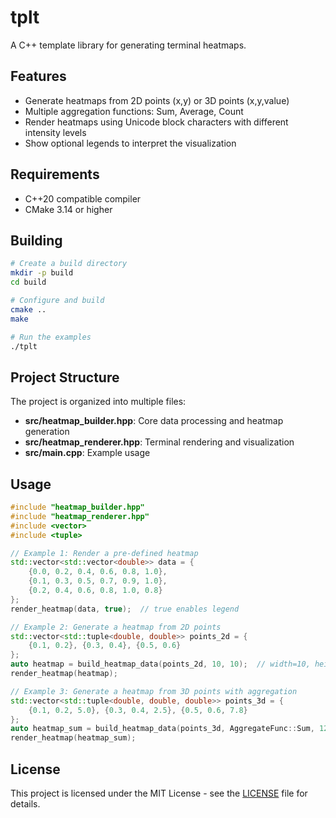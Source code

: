 # tplt

A C++ template library for generating terminal heatmaps.

## Features

- Generate heatmaps from 2D points (x,y) or 3D points (x,y,value)
- Multiple aggregation functions: Sum, Average, Count
- Render heatmaps using Unicode block characters with different intensity levels
- Show optional legends to interpret the visualization

## Requirements

- C++20 compatible compiler
- CMake 3.14 or higher

## Building

```bash
# Create a build directory
mkdir -p build
cd build

# Configure and build
cmake ..
make

# Run the examples
./tplt
```

## Project Structure

The project is organized into multiple files:

- **src/heatmap_builder.hpp**: Core data processing and heatmap generation
- **src/heatmap_renderer.hpp**: Terminal rendering and visualization
- **src/main.cpp**: Example usage

## Usage

```cpp
#include "heatmap_builder.hpp"
#include "heatmap_renderer.hpp"
#include <vector>
#include <tuple>

// Example 1: Render a pre-defined heatmap
std::vector<std::vector<double>> data = {
    {0.0, 0.2, 0.4, 0.6, 0.8, 1.0},
    {0.1, 0.3, 0.5, 0.7, 0.9, 1.0},
    {0.2, 0.4, 0.6, 0.8, 1.0, 0.8}
};
render_heatmap(data, true);  // true enables legend

// Example 2: Generate a heatmap from 2D points
std::vector<std::tuple<double, double>> points_2d = {
    {0.1, 0.2}, {0.3, 0.4}, {0.5, 0.6}
};
auto heatmap = build_heatmap_data(points_2d, 10, 10);  // width=10, height=10
render_heatmap(heatmap);

// Example 3: Generate a heatmap from 3D points with aggregation
std::vector<std::tuple<double, double, double>> points_3d = {
    {0.1, 0.2, 5.0}, {0.3, 0.4, 2.5}, {0.5, 0.6, 7.8}
};
auto heatmap_sum = build_heatmap_data(points_3d, AggregateFunc::Sum, 12, 12);
render_heatmap(heatmap_sum);
```

## License

This project is licensed under the MIT License - see the [LICENSE](LICENSE) file for details.
